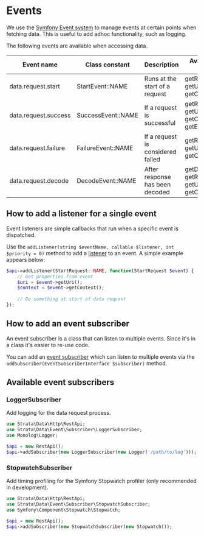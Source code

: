 # Events

We use the [Symfony Event system](https://symfony.com/doc/current/components/event_dispatcher.html) to manage events at 
certain points when fetching data. This is useful to add adhoc functionality, such as logging. 

The following events are available when accessing data. 

| Event name    | Class constant | Description | Available event methods |
| ------------- | ------------- | ------------- | ------------- |
| data.request.start | StartEvent::NAME | Runs at the start of a request | getRequestId(), getUri(), getContext() |
| data.request.success | SuccessEvent::NAME | If a request is successful | getRequestId(), getUri(), getContext(), getException() |
| data.request.failure | FailureEvent::NAME | If a request is considered failed | getRequestId(), getUri(), getContext() |
| data.request.decode | DecodeEvent::NAME | After response has been decoded | getDecodedData(), getRequestId(), getUri(), getContext() |

## How to add a listener for a single event

Event listeners are simple callbacks that run when a specific event is dispatched.   

Use the `addListener(string $eventName, callable $listener, int $priority = 0)` method to add a [listener](https://symfony.com/doc/current/components/event_dispatcher.html#connecting-listeners) 
to an event. A simple example appears below:

```php
$api->addListener(StartRequest::NAME, function(StartRequest $event) {
    // Get properties from event
    $uri = $event->getUri();
    $context = $event->getContext();
    
    // Do something at start of data request
});
```

## How to add an event subscriber

An event subscriber is a class that can listen to multiple events. Since it's in a class it's easier to re-use code.

You can add an [event subscriber](https://symfony.com/doc/current/components/event_dispatcher.html#using-event-subscribers) 
which can listen to multiple events via the `addSubscriber(EventSubscriberInterface $subscriber)` method. 

## Available event subscribers

### LoggerSubscriber

Add logging for the data request process.

```php
use Strata\Data\Http\RestApi;
use Strata\Data\Event\Subscriber\LoggerSubscriber;
use Monolog\Logger;

$api = new RestApi();
$api->addSubscriber(new LoggerSubscriber(new Logger('/path/to/log')));
```

### StopwatchSubscriber

Add timing profiling for the Symfony Stopwatch profiler (only recommended in development).

```php
use Strata\Data\Http\RestApi;
use Strata\Data\Event\Subscriber\StopwatchSubscriber;
use Symfony\Component\Stopwatch\Stopwatch;

$api = new RestApi();
$api->addSubscriber(new StopwatchSubscriber(new Stopwatch());
```





